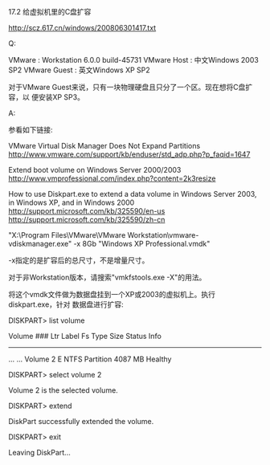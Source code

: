 17.2 给虚拟机里的C盘扩容

http://scz.617.cn/windows/200806301417.txt

Q:

VMware          : Workstation 6.0.0 build-45731
VMware Host     : 中文Windows 2003 SP2
VMware Guest    : 英文Windows XP SP2

对于VMware Guest来说，只有一块物理硬盘且只分了一个区。现在想将C盘扩容，以
便安装XP SP3。

A:

参看如下链接:

VMware Virtual Disk Manager Does Not Expand Partitions
http://www.vmware.com/support/kb/enduser/std_adp.php?p_faqid=1647

Extend boot volume on Windows Server 2000/2003
http://www.vmprofessional.com/index.php?content=2k3resize

How to use Diskpart.exe to extend a data volume in Windows Server 2003, in Windows XP, and in Windows 2000
http://support.microsoft.com/kb/325590/en-us
http://support.microsoft.com/kb/325590/zh-cn

"X:\Program Files\VMware\VMware Workstation\vmware-vdiskmanager.exe" -x 8Gb "Windows XP Professional.vmdk"

-x指定的是扩容后的总尺寸，不是增量尺寸。

对于非Workstation版本，请搜索"vmkfstools.exe -X"的用法。

将这个vmdk文件做为数据盘挂到一个XP或2003的虚拟机上。执行diskpart.exe，针对
数据盘进行扩容:

DISKPART> list volume

  Volume ###  Ltr  Label        Fs     Type        Size     Status     Info
  ----------  ---  -----------  -----  ----------  -------  ---------  --------
  ... ...
  Volume 2     E                NTFS   Partition   4087 MB  Healthy

DISKPART> select volume 2

Volume 2 is the selected volume.

DISKPART> extend

DiskPart successfully extended the volume.

DISKPART> exit

Leaving DiskPart...
